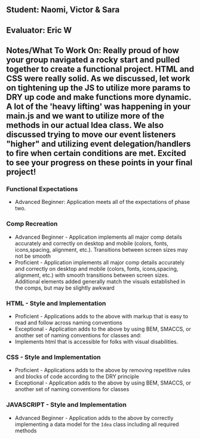 ## Student: Naomi, Victor & Sara
## Evaluator: Eric W
## Notes/What To Work On: Really proud of how your group navigated a rocky start and pulled together to create a functional project. HTML and CSS were really solid. As we discussed, let work on tightening up the JS to utilize more params to DRY up code and make functions more dynamic. A lot of the 'heavy lifting' was happening in your main.js and we want to utilize more of the methods in our actual Idea class. We also discussed trying to move our event listeners "higher" and utilizing event delegation/handlers to fire when certain conditions are met. Excited to see your progress on these points in your final project! 

### Functional Expectations

*  Advanced Beginner: Application meets all of the expectations of phase two.

### Comp Recreation

*  Advanced Beginner - Application implements all major comp details accurately and correctly on desktop and mobile (colors, fonts, icons,spacing, alignment,  etc.). Transitions between screen sizes may not be smooth
*  Proficient - Application implements all major comp details accurately and correctly on desktop and mobile (colors, fonts, icons,spacing, alignment,  etc.) with smooth transitions between screen sizes. Additional elements added generally match the visuals established in the comps, but may be slightly awkward


### HTML - Style and Implementation

*  Proficient - Applications adds to the above with markup that is easy to read and follow across naming conventions
*  Exceptional - Application adds to the above by using BEM, SMACCS, or another set of naming conventions for classes and:
  *  Implements html that is accessible for folks with visual disabilities.

### CSS - Style and Implementation

*  Proficient - Applications adds to the above by removing repetitive rules and blocks of code according to the DRY principle
*  Exceptional - Application adds to the above by using BEM, SMACCS, or another set of naming conventions for classes

### JAVASCRIPT - Style and Implementation

*  Advanced Beginner - Application adds to the above by correctly implementing a data model for the `Idea` class including all required methods
